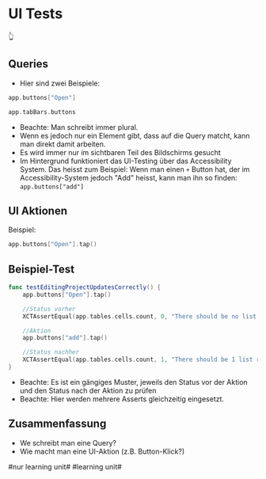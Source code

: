 # UI Tests
👆

## Queries

- Hier sind zwei Beispiele:

```swift
app.buttons["Open"]
```

```swift
app.tabBars.buttons
```

- Beachte: Man schreibt immer plural. 
- Wenn es jedoch nur ein Element gibt, dass auf die Query matcht, kann man direkt damit arbeiten.
- Es wird immer nur im sichtbaren Teil des Bildschirms gesucht
- Im Hintergrund funktioniert das UI-Testing über das Accessibility System. Das heisst zum Beispiel: Wenn man einen `+` Button hat, der im Accessibility-System jedoch "Add" heisst, kann man ihn so finden: `app.buttons["add"]`


## UI Aktionen

Beispiel:

```swift
app.buttons["Open"].tap()
```


## Beispiel-Test

```swift
func testEditingProjectUpdatesCorrectly() {
    app.buttons["Open"].tap()

	//Status vorher
    XCTAssertEqual(app.tables.cells.count, 0, "There should be no list rows initially.")

	//Aktion
    app.buttons["add"].tap()

	//Status nachher
    XCTAssertEqual(app.tables.cells.count, 1, "There should be 1 list row after adding a project.")
}
```

- Beachte: Es ist ein gängiges Muster, jeweils den Status vor der Aktion und den Status nach der Aktion zu prüfen
- Beachte: Hier werden mehrere Asserts gleichzeitig eingesetzt.


## Zusammenfassung

- We schreibt man eine Query?
- Wie macht man eine UI-Aktion (z.B. Button-Klick?)

#nur learning unit# #learning unit#